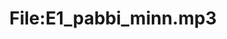---
title: File:E1_pabbi_minn.mp3
recording of: pabbi minn
reading speed: slow
speaker: E
license: CC0
---